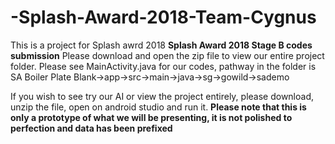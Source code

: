 # -Splash-Award-2018-Team-Cygnus

This is a project for Splash awrd 2018
**Splash Award 2018 Stage B codes submission**
Please download and open the zip file to view our entire project folder. 
Please see MainActivity.java for our codes, pathway in the folder is SA Boiler Plate Blank->app->src->main->java->sg->gowild->sademo

If you wish to see try our AI or view the project entirely, please download, unzip the file, open on android studio and run it.
**Please note that this is only a prototype of what we will be presenting, it is not polished to perfection and data has been prefixed**
